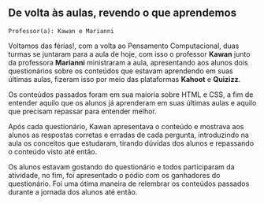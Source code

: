 ## De volta às aulas, revendo o que aprendemos

`Professor(a): Kawan e Marianni`

Voltamos das férias!, com a volta ao Pensamento Computacional, duas turmas se juntaram para a aula de hoje, com isso o professor **Kawan** junto da professora **Marianni** ministraram a aula, apresentando aos alunos dois questionários sobre os conteúdos que estavam aprendendo em suas últimas aulas, fizeram isso por meio das plataformas **Kahoot** e **Quizizz**.

Os conteúdos passados foram em sua maioria sobre HTML e CSS, a fim de entender aquilo que os alunos já aprenderam em suas últimas aulas e aquilo que precisam repassar para entender melhor.

Após cada questionário, Kawan apresentava o conteúdo e mostrava aos alunos as respostas corretas e erradas de cada pergunta, introduzindo na aula os conceitos que estudaram, tirando dúvidas dos alunos e repassando o conteúdo visto até então.

Os alunos estavam gostando do questionário e todos participaram da atividade, no fim, foi apresentado o pódio com os ganhadores do questionário.
Foi uma ótima maneira de relembrar os conteúdos passados durante a jornada dos alunos até então.
